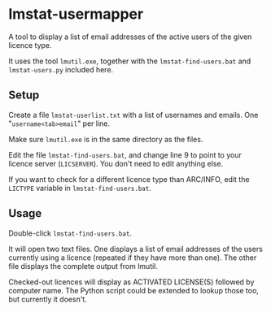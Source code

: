 # lmstat-usermapper

A tool to display a list of email addresses of the active users of the given licence type.

It uses the tool `lmutil.exe`, together with the `lmstat-find-users.bat` and `lmstat-users.py` included here.


## Setup
Create a file `lmstat-userlist.txt` with a list of usernames and emails. One "`username<tab>email`" per line.

Make sure `lmutil.exe` is in the same directory as the files.

Edit the file `lmstat-find-users.bat`, and change line 9 to point to your licence server (`LICSERVER`). You don't need to edit anything else.

If you want to check for a different licence type than ARC/INFO, edit the `LICTYPE` variable in `lmstat-find-users.bat`.


## Usage
Double-click `lmstat-find-users.bat`.

It will open two text files. One displays a list of email addresses of the users currently using a licence (repeated if they have more than one). The other file displays the complete output from lmutil.

Checked-out licences will display as ACTIVATED LICENSE(S) followed by computer name. The Python script could be extended to lookup those too, but currently it doesn't.
